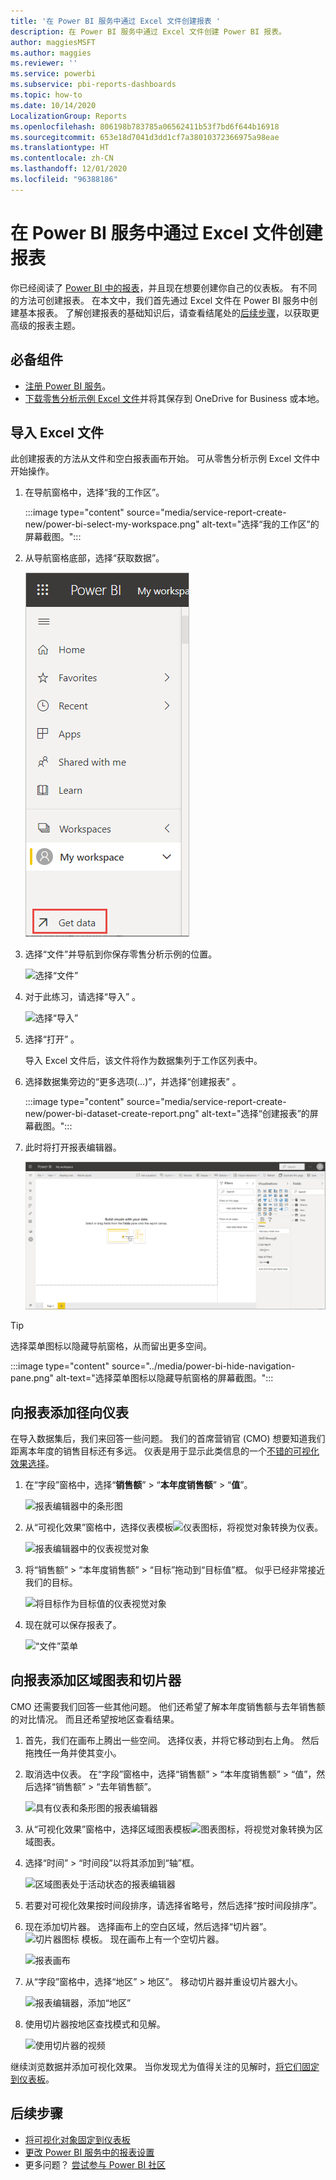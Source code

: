 ```yaml
---
title: '在 Power BI 服务中通过 Excel 文件创建报表 '
description: 在 Power BI 服务中通过 Excel 文件创建 Power BI 报表。
author: maggiesMSFT
ms.author: maggies
ms.reviewer: ''
ms.service: powerbi
ms.subservice: pbi-reports-dashboards
ms.topic: how-to
ms.date: 10/14/2020
LocalizationGroup: Reports
ms.openlocfilehash: 806198b783785a06562411b53f7bd6f644b16918
ms.sourcegitcommit: 653e18d7041d3dd1cf7a38010372366975a98eae
ms.translationtype: HT
ms.contentlocale: zh-CN
ms.lasthandoff: 12/01/2020
ms.locfileid: "96388186"
---
```

# <a name="create-a-report-from-an-excel-file-in-the-power-bi-service"></a>在 Power BI 服务中通过 Excel 文件创建报表
你已经阅读了 [Power BI 中的报表](../consumer/end-user-reports.md)，并且现在想要创建你自己的仪表板。 有不同的方法可创建报表。 在本文中，我们首先通过 Excel 文件在 Power BI 服务中创建基本报表。 了解创建报表的基础知识后，请查看结尾处的[后续步骤](#next-steps)，以获取更高级的报表主题。  

## <a name="prerequisites"></a>必备组件
- [注册 Power BI 服务](../fundamentals/service-self-service-signup-for-power-bi.md)。 
- [下载零售分析示例 Excel 文件](https://go.microsoft.com/fwlink/?LinkId=529778)并将其保存到 OneDrive for Business 或本地。

## <a name="import-the-excel-file"></a>导入 Excel 文件
此创建报表的方法从文件和空白报表画布开始。 可从零售分析示例 Excel 文件中开始操作。

1. 在导航窗格中，选择“我的工作区”。
   
   :::image type="content" source="media/service-report-create-new/power-bi-select-my-workspace.png" alt-text="选择“我的工作区”的屏幕截图。":::
2. 从导航窗格底部，选择“获取数据”。
   
   ![获取数据](media/service-report-create-new/power-bi-get-data3.png)
3. 选择“文件”并导航到你保存零售分析示例的位置。
   
    ![选择“文件”](media/service-report-create-new/power-bi-select-files.png)
4. 对于此练习，请选择“导入”  。
   
   ![选择“导入”](media/service-report-create-new/power-bi-import.png)
5. 选择“打开”  。

   导入 Excel 文件后，该文件将作为数据集列于工作区列表中。

1. 选择数据集旁边的“更多选项(…)”，并选择“创建报表” 。
   
   :::image type="content" source="media/service-report-create-new/power-bi-dataset-create-report.png" alt-text="选择“创建报表”的屏幕截图。":::
6. 此时将打开报表编辑器。 
   
   ![报表编辑器的屏幕截图。](media/service-report-create-new/power-bi-blank-report.png)

> [!TIP]
> 选择菜单图标以隐藏导航窗格，从而留出更多空间。
> 
> :::image type="content" source="../media/power-bi-hide-navigation-pane.png" alt-text="选择菜单图标以隐藏导航窗格的屏幕截图。":::


## <a name="add-a-radial-gauge-to-the-report"></a>向报表添加径向仪表
在导入数据集后，我们来回答一些问题。  我们的首席营销官 (CMO) 想要知道我们距离本年度的销售目标还有多远。 仪表是用于显示此类信息的一个[不错的可视化效果选择](../visuals/power-bi-report-visualizations.md)。

1. 在“字段”窗格中，选择“**销售额**” > “**本年度销售额**” > “**值**”。
   
    ![报表编辑器中的条形图](media/service-report-create-new/power-bi-report-step1.png)
2. 从“可视化效果”窗格中，选择仪表模板![仪表图标](media/service-report-create-new/powerbi-gauge-icon.png)，将视觉对象转换为仪表。
   
    ![报表编辑器中的仪表视觉对象](media/service-report-create-new/power-bi-report-step2.png)
3. 将“销售额” > “本年度销售额” > “目标”拖动到“目标值”框。 似乎已经非常接近我们的目标。
   
    ![将目标作为目标值的仪表视觉对象](media/service-report-create-new/power-bi-report-step3.png)
4. 现在就可以保存报表了。
   
   ![“文件”菜单](media/service-report-create-new/powerbi-save.png)

## <a name="add-an-area-chart-and-slicer-to-the-report"></a>向报表添加区域图表和切片器
CMO 还需要我们回答一些其他问题。 他们还希望了解本年度销售额与去年销售额的对比情况。 而且还希望按地区查看结果。

1. 首先，我们在画布上腾出一些空间。 选择仪表，并将它移动到右上角。 然后拖拽任一角并使其变小。
2. 取消选中仪表。 在“字段”窗格中，选择“销售额” > “本年度销售额” > “值”，然后选择“销售额” > “去年销售额”。
   
    ![具有仪表和条形图的报表编辑器](media/service-report-create-new/power-bi-report-step4.png)
3. 从“可视化效果”窗格中，选择区域图表模板![图表图标](media/service-report-create-new/power-bi-areachart-icon.png)，将视觉对象转换为区域图表。
4. 选择“时间” > “时间段”以将其添加到“轴”框。
   
    ![区域图表处于活动状态的报表编辑器](media/service-report-create-new/power-bi-report-step5.png)
5. 若要对可视化效果按时间段排序，请选择省略号，然后选择“按时间段排序”。
6. 现在添加切片器。 选择画布上的空白区域，然后选择“切片器”。 ![切片器图标](media/service-report-create-new/power-bi-slicer-icon.png) 模板。 现在画布上有一个空切片器。
   
    ![报表画布](media/service-report-create-new/power-bi-report-step6.png)    
7. 从“字段”窗格中，选择“地区” > 地区”。 移动切片器并重设切片器大小。
   
    ![报表编辑器，添加“地区”](media/service-report-create-new/power-bi-report-step7.png)  
8. 使用切片器按地区查找模式和见解。
   
   ![使用切片器的视频](media/service-report-create-new/power-bi-slicer-video2.gif)  

继续浏览数据并添加可视化效果。 当你发现尤为值得关注的见解时，[将它们固定到仪表板](service-dashboard-pin-tile-from-report.md)。

## <a name="next-steps"></a>后续步骤

* [将可视化对象固定到仪表板](service-dashboard-pin-tile-from-report.md)
* [更改 Power BI 服务中的报表设置](power-bi-report-settings.md)
* 更多问题？ [尝试参与 Power BI 社区](https://community.powerbi.com/)

